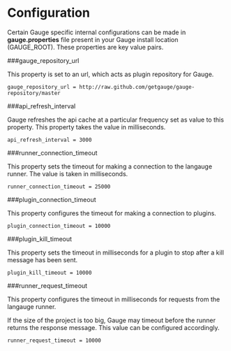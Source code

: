 # Configuration

Certain Gauge specific internal configurations can be made in **gauge.properties** file present in your Gauge install location (GAUGE_ROOT). These properties are key value pairs.

###gauge_repository_url

This property is set to an url, which acts as plugin repository for Gauge.

```
gauge_repository_url = http://raw.github.com/getgauge/gauge-repository/master
```
###api_refresh_interval

Gauge refreshes the api cache at a particular frequency set as value to this property. This property takes the value in milliseconds.


```
api_refresh_interval = 3000
```

###runner_connection_timeout

This property sets the timeout for making a connection to the langauge runner. The value is taken in milliseconds.

```
runner_connection_timeout = 25000
```

###plugin_connection_timeout

This property configures the timeout for making a connection to plugins.
```
plugin_connection_timeout = 10000
```

###plugin_kill_timeout

This property sets the timeout in milliseconds for a plugin to stop after a kill message has been sent.
```
plugin_kill_timeout = 10000
```

###runner_request_timeout

This property configures the timeout in milliseconds for requests from the langauge runner.

If the size of the project is too big, Gauge may timeout before the runner returns the response message. This value can be configured accordingly.

```
runner_request_timeout = 10000
```
